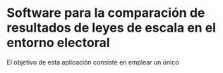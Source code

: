 # Software para la comparación de resultados de leyes de escala en el entorno electoral

El objetivo de esta aplicación consiste en emplear un único 
